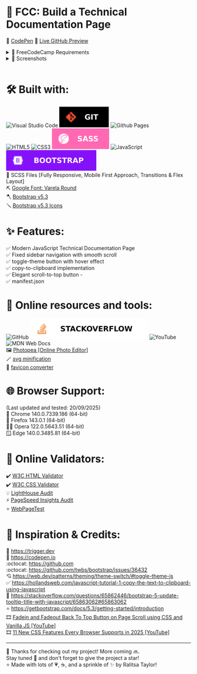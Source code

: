 # 🚀 FCC: Build a Technical Documentation Page

📝 [CodePen](https://codepen.io/ralitsataylor/pen/zgvWKQ/)
🔗 [Live GitHub Preview](https://ralitsataylor.github.io/fcc-tech-doc-page/)

<details>
<summary>🎯 FreeCodeCamp Requirements</summary>

<br>

![FreeCodeCamp](https://img.shields.io/badge/Freecodecamp-%23123.svg?&style=for-the-badge&logo=freecodecamp&logoColor=green/)

Responsive Web Design Projects - Build a Technical Documentation Page Objective:

Objective: Build an app that is functionally similar to https://codepen.io/freeCodeCamp/full/NdrKKL. Do not copy this demo project.

Fulfill the below user stories and get all of the tests to pass. Give it your own personal style.

> You can use HTML, JavaScript, and CSS to complete this project. Plain CSS is recommended because that is what the lessons have covered so far and you should get some practice with plain CSS. You can use Bootstrap or SASS if you choose. Additional technologies (just for example jQuery, React, Angular, or Vue) are not recommended for this project, and using them is at your own risk. Other projects will give you a chance to work with different technology stacks like React. We will accept and try to fix all issue reports that use the suggested technology stack for this project. Happy coding!

✅ User Story #1: I can see a main element with a corresponding id="main-doc", which contains the page's main content (technical documentation).                                                                                                                             
5️⃣ User Story #2: Within the #main-doc element, I can see several section elements, each with a class of main-section. There should be a minimum of 5.                                                                                                                               
ℹ️ User Story #3: The first element within each .main-section should be a header element which contains text that describes the topic of that section.                                                                                                                               
🆔 User Story #4: Each section element with the class of main-section should also have an id that corresponds with the text of each header contained within it. Any spaces should be replaced with underscores (e.g. The section that contains the header "JavaScript and Java" should have a corresponding id="JavaScript_and_Java").                                                                                             
🔟 User Story #5: The .main-section elements should contain at least 10 p elements total (not each).                                        
5️⃣ User Story #6: The .main-section elements should contain at least 5 code elements total (not each).                                     
5️⃣ User Story #7: The .main-section elements should contain at least 5 li items total (not each).                                          
📝 User Story #8: I can see a nav element with a corresponding id="navbar".                                                                 
🧭 User Story #9: The navbar element should contain one header element which contains text that describes the topic of the technical documentation.                                                                                                                              
🔗 User Story #10: Additionally, the navbar should contain link (a) elements with the class of nav-link. There should be one for every element with the class main-section.                                                                                                        
📌 User Story #11: The header element in the navbar must come before any link (a) elements in the navbar.                                   
🔃 User Story #12: Each element with the class of nav-link should contain text that corresponds to the header text within each section (e.g. if you have a "Hello world" section/header, your navbar should have an element which contains the text "Hello world").                   
🏃‍♂️ User Story #13: When I click on a navbar element, the page should navigate to the corresponding section of the main-doc element (e.g. If I click on a nav-link element that contains the text "Hello world", the page navigates to a section element that has that id and contains the corresponding header).                                                                                                         
💻 User Story #14: On regular sized devices (laptops, desktops), the element with id="navbar" should be shown on the left side of the screen and should always be visible to the user.                                                                                        
📱 User Story #15: My Technical Documentation page should use at least one media query.                                                     

You can build your project by forking this [CodePen pen](https://codepen.io/freeCodeCamp/pen/MJjpwO/).
Or you can use this CDN link to run the tests in any environment you like:
https://cdn.freecodecamp.org/testable-projects-fcc/v1/bundle.js.
Once you're done, submit the URL to your working project with all its tests passing.
Remember to use the [Read-Search-Ask](https://www.freecodecamp.org/forum/t/how-to-get-help-when-you-are-stuck/19514/) method if you get stuck.

</details>

<details>
<summary>📸 Screenshots</summary>

## 🖥️ Desktop preview:
<img src="dist/img/fcc-tech-doc-page-light-copy-desktop-preview.png" loading="lazy">
<img src="dist/img/fcc-tech-doc-page-light-copied-desktop-preview.png" loading="lazy">
<img src="dist/img/fcc-tech-doc-page-dark-copy-desktop-preview.png" loading="lazy">
<img src="dist/img/fcc-tech-doc-page-dark-copied-desktop-preview.png" loading="lazy">

<table>
  <tr>
    <td colspan="2">📱 Tablet preview:</td>
  </tr>
  <tr>
    <td><img src="dist/img/fcc-tech-doc-page-light-tablet-preview.png" loading="lazy"></td>
    <td><img src="dist/img/fcc-tech-doc-page-dark-tablet-preview.png" loading="lazy"></td>
  </tr>
</table>

<table>
  <tr>
    <td colspan="2">📱 Mobile Preview:</td>
  </tr>
  <tr>
    <td><img src="dist/img/fcc-tech-doc-page-light-copy-mobile-preview.png" loading="lazy"></td>
    <td><img src="dist/img/fcc-tech-doc-page-light-copied-mobile-preview.png" loading="lazy"></td>
  </tr>
  <tr>
    <td><img src="dist/img/fcc-tech-doc-page-dark-copy-mobile-preview.png" loading="lazy"></td>
    <td><img src="dist/img/fcc-tech-doc-page-dark-copied-mobile-preview.png" loading="lazy"></td>
  </tr>
 </table>

<br>

# 🏅 W3C HTML Validator
<img src="dist/img/fcc-tech-doc-page-w3c-html-validator.png" loading="lazy">

<br>

# 🏅 W3C CSS Validator
<img src="dist/img/fcc-tech-doc-page-w3c-css-validator.png" loading="lazy">

<br>

# 🌈 Chrome LightHouse Audit

Desktop:

<img src="dist/img/fcc-tech-doc-page-light-house-audit-desktop.png" loading="lazy">

<br>

Mobile:

<img src="dist/img/fcc-tech-doc-page-light-house-audit-mobile.png" loading="lazy">

<br>

# ⚡ PageSpeed Insights Results

Desktop:

<img src="dist/img/fcc-tech-doc-page-pagespeed-insights-desktop.png" loading="lazy">

<br>

Mobile:

<img src="dist/img/fcc-tech-doc-page-pagespeed-insights-mobile.png" loading="lazy">

</details>  
        
<br>

# 🛠️ Built with:
![Visual Studio Code](https://img.shields.io/badge/Visual%20Studio%20Code-0078d7.svg?style=for-the-badge&logo=visual-studio-code&logoColor=white/)
<img src="./dist/img/svgs/git.svg?sanitize=true" alt="Git icon" loading="lazy"> ![Github Pages](https://img.shields.io/badge/github%20pages-121013?style=for-the-badge&logo=github&logoColor=white/)                                                                       
![HTML5](https://img.shields.io/badge/html5-%23FFFFFF.svg?style=for-the-badge&logo=html5&logoColor=white/) ![CSS3](https://img.shields.io/badge/css3-%231572B6.svg?style=for-the-badge&logo=css3&logoColor=white/) <img src="./dist/img/svgs/sass.svg?sanitize=true" alt="Sass icon" loading="lazy"> ![JavaScript](https://img.shields.io/badge/javascript-%23323330.svg?style=for-the-badge&logo=javascript&logoColor=%23F7DF1E/) <img src="./dist/img/svgs/bootstrap.svg?sanitize=true" alt="Bootstrap icon" loading="lazy">      
🔨 SCSS Files [Fully Responsive, Mobile First Approach, Transitions & Flex Layout]                                                               
⛏️ [Google Font: Varela Round](https://fonts.google.com/specimen/Varela+Round/)                                                             
🪓 [Bootstrap v5.3](https://getbootstrap.com/docs/5.3/getting-started/introduction/)                                                        
🪛 [Bootstrap v5.3 Icons](https://icons.getbootstrap.com/)                                                                                  

# ✨ Features:
✅ Modern JavaScript Technical Documentation Page                                                                                            
✅ Fixed sidebar navigation with smooth scroll                                                                                               
✅ toggle-theme button with hover effect                                                                                                     
✅ copy-to-clipboard implementation                                                                                                          
✅ Elegant scroll-to-top button                                                                                                     -            
✅ manifest.json                                                                                                                                

# 🧰 Online resources and tools:
![GitHub](https://img.shields.io/badge/github-%23121011.svg?style=for-the-badge&logo=github&logoColor=white/) <img src="./dist/img/svgs/stackoverflow.svg?sanitize=true" alt="StackOverflow icon" loading="lazy"> ![YouTube](https://img.shields.io/badge/YouTube-%23FF0000.svg?style=for-the-badge&logo=YouTube&logoColor=white/) ![MDN Web Docs](https://img.shields.io/badge/MDN_Web_Docs-black?style=for-the-badge&logo=mdnwebdocs&logoColor=white/)                                                                      
🖼️ [Photopea [Online Photo Editor]](https://www.photopea.com/)      
🪄 [svg minification](https://www.svgviewer.dev/)                                                                                                
🌃 [favicon converter](https://favicon.io/favicon-converter/)                                                                                   

# 🌐 Browser Support:
(Last updated and tested: 20/09/2025)                                                                                                       
🌟 Chrome 140.0.7339.186 (64-bit)                                                                                                           
🦊 Firefox 143.0.1 (64-bit)                                                                                                                 
🏴‍☠️ Opera 122.0.5643.51 (64-bit)                                                                                                        
🪟 Edge 140.0.3485.81 (64-bit)    

# 🧪 Online Validators:
✔️ [W3C HTML Validator](https://validator.w3.org/)                                                                                          
✔️ [W3C CSS Validator](https://jigsaw.w3.org/css-validator/)                                                                           
💡 [LightHouse Audit](https://developers.google.com/web/tools/lighthouse/)                                                                  
⚡ [PageSpeed Insights Audit](https://pagespeed.web.dev/)                                                                                         
⭐ [WebPageTest](https://www.webpagetest.org/)                                                                                               

# 🌟 Inspiration & Credits:
💜 https://trigger.dev                                                                                                                      
📝 https://codepen.io                                                                                                                       
:octocat: https://github.com                                                                                                                
:octocat: https://github.com/twbs/bootstrap/issues/36432                                                                                    
💘 https://web.dev/patterns/theming/theme-switch/#toggle-theme-js                                                                           
✅ https://hollandsweb.com/javascript-tutorial-1-copy-the-text-to-clipboard-using-javascript                                                 
🙌 https://stackoverflow.com/questions/65862446/bootstrap-5-update-tooltip-title-with-javascript/65863062#65863062                          
⭐ https://getbootstrap.com/docs/5.3/getting-started/introduction                                                                            
🎞️ [Fadein and Fadeout Back To Top Button on Page Scroll using CSS and Vanilla JS [YouTube]](https://youtu.be/Pd71ZZeIhaI/)   
🎞️ [11 New CSS Features Every Browser Supports in 2025 [YouTube]](https://www.youtube.com/watch?v=55uUK-iJeNM)                             

---
  
🙌 Thanks for checking out my project! More coming 🔜.                                                                                      
Stay tuned 🚀 and don't forget to give the project a star!                                                                                 
⭐ Made with lots of 💗, ☕, and a sprinkle of ✨ by Ralitsa Taylor!  
